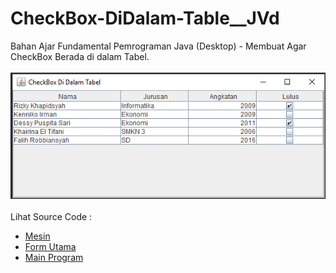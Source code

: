 # CheckBox-DiDalam-Table__JVd
Bahan Ajar Fundamental Pemrograman Java (Desktop) - Membuat Agar CheckBox Berada di dalam Tabel.<br><br>
<img src="https://github.com/RizkyKhapidsyah/CheckBox-DiDalam-Table__JVd/blob/master/result/001.PNG"><br><br>
Lihat Source Code :<br>
- <a href="https://github.com/RizkyKhapidsyah/CheckBox-DiDalam-Table__JVd/blob/master/src/com/rk/Mesin.java">Mesin</a><br>
- <a href="https://github.com/RizkyKhapidsyah/CheckBox-DiDalam-Table__JVd/blob/master/src/com/rk/FormUtama.java">Form Utama</a><br>
- <a href="https://github.com/RizkyKhapidsyah/CheckBox-DiDalam-Table__JVd/blob/master/src/MainProgram.java">Main Program</a>
